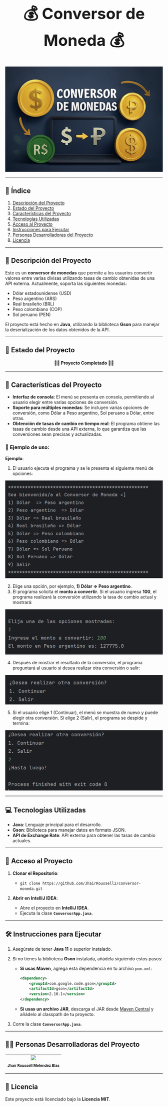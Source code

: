 <h1 align="center" style="font-size: 50px;">💰 Conversor de Moneda 💰</h1>

<p align="center">
  <img src="./paraREADME/1.jpg" alt="Logo del Conversor de Moneda">
</p>

---

## 📌 **Índice**
1. [Descripción del Proyecto](#-descripción-del-proyecto)
2. [Estado del Proyecto](#-estado-del-proyecto)
3. [Características del Proyecto](#-características-del-proyecto)
4. [Tecnologías Utilizadas](#-tecnologías-utilizadas)
5. [Acceso al Proyecto](#-acceso-al-proyecto)
6. [Instrucciones para Ejecutar](#-instrucciones-para-ejecutar)
7. [Personas Desarrolladoras del Proyecto](#-personas-desarrolladoras-del-proyecto)
8. [Licencia](#-licencia)

---

## 📖 **Descripción del Proyecto**

Este es un **conversor de monedas** que permite a los usuarios convertir valores entre varias divisas utilizando tasas de cambio obtenidas de una API externa. Actualmente, soporta las siguientes monedas:

- Dólar estadounidense (USD)
- Peso argentino (ARS)
- Real brasileño (BRL)
- Peso colombiano (COP)
- Sol peruano (PEN)

El proyecto está hecho en **Java**, utilizando la biblioteca **Gson** para manejar la deserialización de los datos obtenidos de la API.

---

## 🚀 **Estado del Proyecto**

<h4 align="center">
🎉🚀 Proyecto Completado 🚀🎉
</h4>

---

## 🔧 **Características del Proyecto**

- **Interfaz de consola**: El menú se presenta en consola, permitiendo al usuario elegir entre varias opciones de conversión.
- **Soporte para múltiples monedas**: Se incluyen varias opciones de conversión, como Dólar a Peso argentino, Sol peruano a Dólar, entre otras.
- **Obtención de tasas de cambio en tiempo real**: El programa obtiene las tasas de cambio desde una API externa, lo que garantiza que las conversiones sean precisas y actualizadas.

### 📌 **Ejemplo de uso**:
**Ejemplo**:
1. El usuario ejecuta el programa y se le presenta el siguiente menú de opciones:

<p align="center">
  <img src="./paraREADME/Ejm1.jpg" alt="Ejm1">
</p>

2. Elige una opción, por ejemplo, **1) Dólar => Peso argentino**.
3. El programa solicita el **monto a convertir**. Si el usuario ingresa **100**, el programa realizará la conversión utilizando la tasa de cambio actual y mostrará:

<p align="center">
  <img src="./paraREADME/Ejm2.jpg" alt="Ejm2">
</p>

4. Después de mostrar el resultado de la conversión, el programa preguntará al usuario si desea realizar otra conversión o salir:

<p align="center">
  <img src="./paraREADME/Ejm3.jpg" alt="Ejm3">
</p>

5. Si el usuario elige 1 (Continuar), el menú se muestra de nuevo y puede elegir otra conversión. Si elige 2 (Salir), el programa se despide y termina:

<p align="center">
  <img src="./paraREADME/Ejm4.jpg" alt="Ejm4">
</p>

---

## 💻 **Tecnologías Utilizadas**

- **Java**: Lenguaje principal para el desarrollo.
- **Gson**: Biblioteca para manejar datos en formato JSON.
- **API de Exchange Rate**: API externa para obtener las tasas de cambio actuales.

---

## 📁 **Acceso al Proyecto**

1. **Clonar el Repositorio**:
   - `git clone https://github.com/JhairRoussell2/conversor-moneda.git`
   
2. **Abrir en IntelliJ IDEA**:
   - Abre el proyecto en **IntelliJ IDEA**.
   - Ejecuta la clase **`ConversorApp.java`**.

---

## 🛠️ **Instrucciones para Ejecutar**

1. Asegúrate de tener **Java 11** o superior instalado.
2. Si no tienes la biblioteca **Gson** instalada, añádela siguiendo estos pasos:
   - **Si usas Maven**, agrega esta dependencia en tu archivo `pom.xml`:
     ```xml
     <dependency>
         <groupId>com.google.code.gson</groupId>
         <artifactId>gson</artifactId>
         <version>2.10.1</version>
     </dependency>
     ```
   - **Si usas un archivo JAR**, descarga el JAR desde [Maven Central](https://mvnrepository.com/artifact/com.google.code.gson/gson) y añádelo al classpath de tu proyecto.

3. Corre la clase **`ConversorApp.java`**.

---

## 🧑‍💻 **Personas Desarrolladoras del Proyecto**

| [<img src="https://avatars.githubusercontent.com/u/181286163?v=4" width=115><br><sub>Jhair Roussell Melendez Blas</sub>](https://github.com/JhairRoussell2) |
| :---: |

---

## 📜 **Licencia**

Este proyecto está licenciado bajo la **Licencia MIT**.

